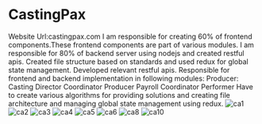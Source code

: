 # CastingPax
Website Url:castingpax.com
I am responsible for creating 60% of frontend components.These frontend components are part of various modules. I am responsible for 80% of backend server using nodejs and created restful apis. Created file structure based on standards and used redux for global state management. Developed relevant restful apis. Responsible for frontend and backend implementation in following modules: Producer: Casting Director Coordinator Producer Payroll Coordinator Performer Have to create various algorithms for providing solutions and creating file architecture and managing global state management using redux.
![ca1](https://github.com/SaadHassanSyed/CastingPax/assets/10111894/cec52577-6789-4135-9b36-f3f7af2d5dd5)
![ca2](https://github.com/SaadHassanSyed/CastingPax/assets/10111894/cb67deba-2fd3-4056-858b-d6bc9e5a268d)
![ca3](https://github.com/SaadHassanSyed/CastingPax/assets/10111894/204a9ed5-e0ca-47a8-bea4-305f4fcc8b3a)
![ca4](https://github.com/SaadHassanSyed/CastingPax/assets/10111894/12764066-13fa-4f79-9a28-8afdab5a7724)
![ca5](https://github.com/SaadHassanSyed/CastingPax/assets/10111894/738a04d1-5484-46eb-9bb7-557303c5642b)
![ca6](https://github.com/SaadHassanSyed/CastingPax/assets/10111894/86f7d271-c018-4150-94ae-09c05efe8204)
![ca8](https://github.com/SaadHassanSyed/CastingPax/assets/10111894/9028ad0c-2fb4-4007-b670-0498f6ea688a)
![ca10](https://github.com/SaadHassanSyed/CastingPax/assets/10111894/e93c19a7-c4e1-4d40-b910-715da0d6d9a0)
